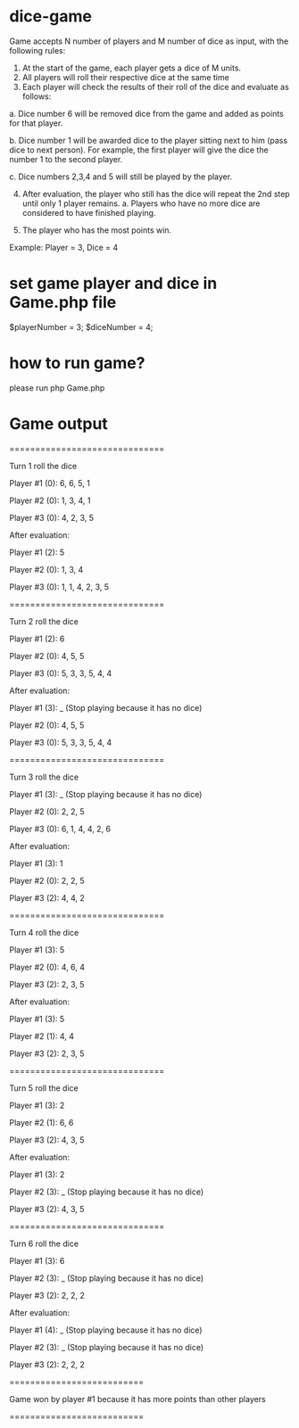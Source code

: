 # dice-game
Game accepts N number of players and M number of dice as input, with the
following rules:
1. At the start of the game, each player gets a dice of M units.
2. All players will roll their respective dice at the same time
3. Each player will check the results of their roll of the dice and evaluate as follows:

a. Dice number 6 will be removed dice from the game and added as points for that player.

b. Dice number 1 will be awarded dice to the player sitting next to him (pass dice to next person).
For example, the first player will give the dice the number 1 to the second player.

c. Dice numbers 2,3,4 and 5 will still be played by the player.

4. After evaluation, the player who still has the dice will repeat the 2nd step until only 1 player remains.
a. Players who have no more dice are considered to have finished playing.

5. The player who has the most points win.

Example:
Player = 3, Dice = 4


# set game player and dice in Game.php file
$playerNumber = 3;
$diceNumber = 4;

# how to run game?
please run php Game.php

# Game output

==============================

Turn 1 roll the dice

Player #1  (0): 6, 6, 5, 1

Player #2  (0): 1, 3, 4, 1

Player #3  (0): 4, 2, 3, 5

After evaluation:

Player #1 (2): 5

Player #2 (0): 1, 3, 4

Player #3 (0): 1, 1, 4, 2, 3, 5

==============================

Turn 2 roll the dice


Player #1  (2): 6

Player #2  (0): 4, 5, 5

Player #3  (0): 5, 3, 3, 5, 4, 4

After evaluation: 

Player #1 (3):  _ (Stop playing because 
it has no dice) 


Player #2 (0): 4, 5, 5

Player #3 (0): 5, 3, 3, 5, 4, 4

==============================

Turn 3 roll the dice

Player #1  (3):  _ (Stop playing 
because it has no dice) 

Player #2  (0): 2, 2, 5

Player #3  (0): 6, 1, 4, 4, 2, 6

After evaluation: 

Player #1 (3): 1


Player #2 (0): 2, 2, 5

Player #3 (2): 4, 4, 2


==============================

Turn 4 roll the dice


Player #1  (3): 5

Player #2  (0): 4, 6, 4

Player #3  (2): 2, 3, 5

After evaluation: 

Player #1 (3): 5

Player #2 (1): 4, 4

Player #3 (2): 2, 3, 5


==============================


Turn 5 roll the dice

Player #1  (3): 2

Player #2  (1): 6, 6

Player #3  (2): 4, 3, 5

After evaluation: 

Player #1 (3): 2

Player #2 (3):  _ (Stop playing because 
it has no dice) 

Player #3 (2): 4, 3, 5


==============================

Turn 6 roll the dice

Player #1  (3): 6

Player #2  (3):  _ (Stop playing 
because it has no dice) 

Player #3  (2): 2, 2, 2

After evaluation: 

Player #1 (4):  _ (Stop playing because it has no dice) 

Player #2 (3):  _ (Stop playing because it has no dice) 

Player #3 (2): 2, 2, 2


========================== 

Game won by player #1 because it has more points than other players

==========================

